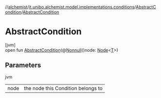 //[alchemist](../../../index.md)/[it.unibo.alchemist.model.implementations.conditions](../index.md)/[AbstractCondition](index.md)/[AbstractCondition](-abstract-condition.md)

# AbstractCondition

[jvm]\
open fun [AbstractCondition](-abstract-condition.md)(@[Nonnull](https://docs.oracle.com/javase/8/docs/api/javax/annotation/Nonnull.html)()node: [Node](../../it.unibo.alchemist.model.interfaces/-node/index.md)<[T](../../it.unibo.alchemist.model.implementations.timedistributions/-weibull-distributed-weibull-time/index.md)>)

## Parameters

jvm

| | |
|---|---|
| node | the node this Condition belongs to |
